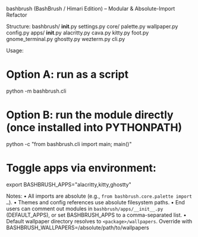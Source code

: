 bashbrush (BashBrush / Himari Edition) – Modular & Absolute-Import Refactor

Structure:
  bashbrush/
    __init__.py
    settings.py
    core/
      palette.py
      wallpaper.py
      config.py
    apps/
      __init__.py
      alacritty.py
      cava.py
      kitty.py
      foot.py
      gnome_terminal.py
      ghostty.py
      wezterm.py
    cli.py

Usage:
  # Option A: run as a script
  python -m bashbrush.cli

  # Option B: run the module directly (once installed into PYTHONPATH)
  python -c "from bashbrush.cli import main; main()"

  # Toggle apps via environment:
  export BASHBRUSH_APPS="alacritty,kitty,ghostty"

Notes:
  • All imports are absolute (e.g., `from bashbrush.core.palette import …`).
  • Themes and config references use absolute filesystem paths.
  • End users can comment out modules in `bashbrush/apps/__init__.py` (DEFAULT_APPS),
    or set BASHBRUSH_APPS to a comma-separated list.
  • Default wallpaper directory resolves to `<package>/wallpapers`. Override with
    BASHBRUSH_WALLPAPERS=/absolute/path/to/wallpapers

